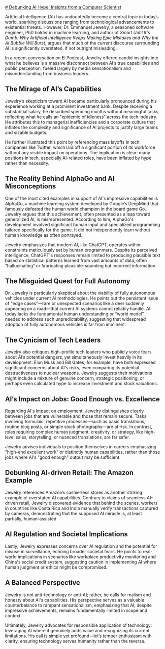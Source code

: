 [# Debunking AI Hype: Insights from a Computer Scientist](https://youtu.be/Nd7wrC62LEk?si=bwojnnq1ZWzqpblH)

Artificial Intelligence (AI) has undoubtedly become a central topic in today’s world, sparking discussions ranging from technological advancements to existential threats. However, Dr. Emmanuel Jewelry, a seasoned software engineer, PhD holder in machine learning, and author of *Smart Until It's Dumb: Why Artificial Intelligence Keeps Making Epic Mistakes and Why the AI Bubble Will Burst*, argues that much of the current discourse surrounding AI is significantly overstated, if not outright misleading.

In a recent conversation on El Podcast, Jewelry offered candid insights into what he believes is a massive disconnect between AI’s true capabilities and public perception, fueled largely by media sensationalism and misunderstanding from business leaders.

## The Mirage of AI’s Capabilities

Jewelry’s skepticism toward AI became particularly pronounced during his experience working at a prominent investment bank. Despite receiving a substantial salary, he described spending months without meaningful tasks, reflecting what he calls an "epidemic of idleness" across the tech industry. He attributes this to managerial inefficiencies and a corporate culture that inflates the complexity and significance of AI projects to justify large teams and sizable budgets.

He further illustrated this point by referencing mass layoffs in tech companies like Twitter, which laid off a significant portion of its workforce without any visible impact on operations. The implication is clear: many positions in tech, especially AI-related roles, have been inflated by hype rather than necessity.

## The Reality Behind AlphaGo and AI Misconceptions

One of the most cited examples in support of AI's impressive capabilities is AlphaGo, a machine learning system developed by Google’s DeepMind that famously defeated the human world champion in the board game Go. Jewelry argues that this achievement, often presented as a leap toward generalized AI, is misrepresented. According to him, AlphaGo's development involved significant human input and specialized programming tailored specifically for the game. It did not independently learn without human knowledge as often portrayed.

Jewelry emphasizes that modern AI, like ChatGPT, operates within constraints meticulously set by human programmers. Despite its perceived intelligence, ChatGPT's responses remain limited to producing plausible text based on statistical patterns learned from vast amounts of data, often "hallucinating" or fabricating plausible-sounding but incorrect information.

## The Misguided Quest for Full Autonomy

Dr. Jewelry is particularly skeptical about the viability of fully autonomous vehicles under current AI methodologies. He points out the persistent issue of "edge cases"—rare or unexpected scenarios like a deer suddenly appearing on a road—that current AI systems cannot reliably handle. AI today lacks the fundamental human understanding or “world model” needed to address such unpredictability, suggesting that widespread adoption of fully autonomous vehicles is far from imminent.

## The Cynicism of Tech Leaders

Jewelry also critiques high-profile tech leaders who publicly voice fears about AI’s potential dangers, yet simultaneously invest heavily in its development. Elon Musk and Bill Gates, for example, have both expressed significant concerns about AI's risks, even comparing its potential destructiveness to nuclear weapons. Jewelry suggests their motivations might include a mixture of genuine concern, strategic positioning, or perhaps even calculated hype to increase investment and stock valuations.

## AI’s Impact on Jobs: Good Enough vs. Excellence

Regarding AI's impact on employment, Jewelry distinguishes clearly between jobs that are vulnerable and those that remain secure. Tasks involving formulaic, repetitive processes—such as basic translations, routine blog posts, or simple stock photography—are at risk. In contrast, roles requiring complex human judgment, creativity, or strategy, like high-level sales, storytelling, or nuanced translations, are far safer.

Jewelry advises individuals to position themselves in careers emphasizing "high-end excellent work" or distinctly human capabilities, rather than those jobs where AI's "good enough" output may be sufficient.

## Debunking AI-driven Retail: The Amazon Example

Jewelry references Amazon’s cashierless stores as another striking example of overstated AI capabilities. Contrary to claims of seamless AI-driven retail, Jewelry discovered evidence that behind the scenes, workers in countries like Costa Rica and India manually verify transactions captured by cameras, demonstrating that the supposed AI miracle is, at least partially, human-assisted.

## AI Regulation and Societal Implications

Lastly, Jewelry expresses concerns over AI regulation and the potential for misuse in surveillance, echoing broader societal fears. He points to real-world implications in scenarios like workplace productivity monitoring and China's social credit system, suggesting caution in implementing AI where human judgment or ethics might be compromised.

## A Balanced Perspective

Jewelry is not anti-technology or anti-AI; rather, he calls for realism and honesty about AI's capabilities. His perspective serves as a valuable counterbalance to rampant sensationalism, emphasizing that AI, despite impressive achievements, remains fundamentally limited in scope and context.

Ultimately, Jewelry advocates for responsible application of technology: leveraging AI where it genuinely adds value and recognizing its current limitations. His call is simple yet profound—let’s temper enthusiasm with clarity, ensuring technology serves humanity rather than the reverse.
